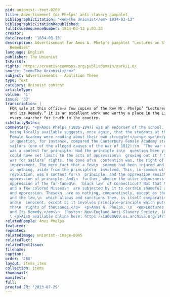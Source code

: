 ```yaml
---
pid: unionist--text-0269
title: Advertisement for Phelps' anti-slavery pamphlet
bibliographicCitation: "<em>The Unionist</em> 1834-03-13"
bibliographicCitationRepublished: 
fullIssueSequenceNumber: 1834-03-13 p.03.33
creator: 
dateCreated: '1834-03-13'
description: Advertisement for Amos A. Phelp's pamphlet "Lectures on Slavery and Its
  Remedies"
language: English
publisher: The Unionist
IsPartOf: 
rights: https://creativecommons.org/publicdomain/mark/1.0/
source: "<em>The Unionist</em>"
subject: Advertisements - Abolition Theme
type: Text
category: Unionist content
articleType: 
volume: '1'
issue: '32'
transcription: |
  FOR sale at this office—a few copies of the Rev Mr. Phelps’ “Lectures on Slavery
  and its Remedy.” It is an excellent work and worthy a place in the Library of
  every searcher for truth in the country.
scholarlyNotes: 
commentary: "<p>Amos Phelps (1805-1847) was an endorser of the school. His pamphlet
  being locally available suggests, once again, that the students at the Canterbury
  Female Academy were reading about their own struggle!</p><p> <p>\n</p>\n<p>The pamphlet
  in question, for instance, compared the Canterbury Female Academy students to impressed
  sailors (one of the alleged causes of the War of 1812):\n  “The war of the revolution
  was a contest for principle. Had the principle in\n  question been yielded, who
  could have set limits to the acts of oppression\n  growing out it ? So also in our
  war for sailors’ rights, the bone of\n  contention was, the right of search and
  impressment. The mere fact that a few\n  seamen had been injured and abused, was
  as nothing, aside from the principle\n  involved. This, in common with that of the
  revolution, was a contest for\n  principle, and the oppression resisted was the
  oppression of principle. And\n  further, whence the utter odiousness and the cruel
  oppression of the far-famed\n  ‘black law’ of Connecticut? Not that Miss Crandall
  and a few colored Misses\n  are subjected by it to certain shameful acts of cruelty
  and oppression. These\n  are as nothing, comparatively, except as they involve principle;
  and the law,\n  which allows and sanctions them, is itself comparatively harmless
  and\n  innocent, except as it involves principle—principle which puts in jeopardy
  the\n  rights of thousands.</p>  <p>Amos A. Phelps, \n  <em>Lectures on Slavery
  and Its Remedy.</em>\n  (Boston: New-England Anti-Slavery Society, 1834), p. 28</p>\n
  \ <p>Also available online here: https://ia600609.us.archive.org/14/items/lecturesonslaver01phel/lecturesonslaver01phel.pdf\n</p>"
relatedPeople: Amos Phelps
featured: 
repeated: 
relatedImage: unionist--image-0045
relatedText: 
relatedTextIssue: 
filename: 
caption: 
order: '268'
layout: items_item
collection: items
thumbnail: 
manifest: 
full: 
proofed JR: '2023-07-29'
---
```

